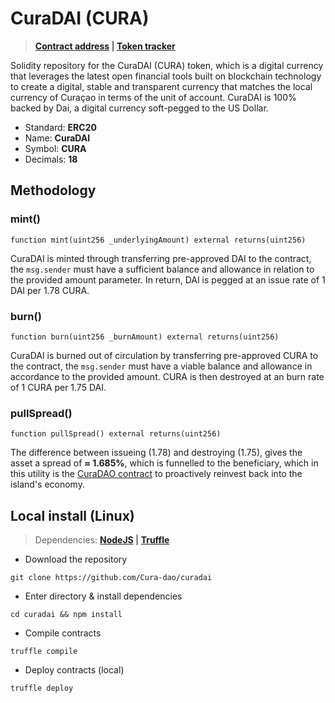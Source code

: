 # CuraDAI (CURA)
> **[Contract address](https://etherscan.io/address/0x0a4b2d4b48a63088e0897a3f147ba37f81a27722) | [Token tracker](https://etherscan.io/token/0x0a4b2d4b48a63088e0897a3f147ba37f81a27722)**

Solidity repository for the CuraDAI (CURA) token, which is a digital currency that leverages the latest open financial tools built on blockchain technology to create a digital, stable and transparent currency that matches the local currency of Curaçao in terms of the unit of account. CuraDAI is 100% backed by Dai, a digital currency soft-pegged to the US Dollar.

* Standard: **ERC20**
* Name: **CuraDAI**
* Symbol: **CURA**
* Decimals: **18**

## Methodology

### mint()
``` 
function mint(uint256 _underlyingAmount) external returns(uint256)
```
CuraDAI is minted through transferring pre-approved DAI to the contract, the `msg.sender` must have a sufficient balance and allowance in relation to the provided amount parameter. In return, DAI is pegged at an issue rate of 1 DAI per 1.78 CURA.

### burn()
```
function burn(uint256 _burnAmount) external returns(uint256)
```
CuraDAI is burned out of circulation by transferring pre-approved CURA to the contract, the `msg.sender` must have a viable balance and allowance in accordance to the provided amount. CURA is then destroyed at an burn rate of 1 CURA per 1.75 DAI.

### pullSpread()
```
function pullSpread() external returns(uint256) 
```
The difference between issueing (1.78) and destroying (1.75), gives the asset a spread of **≈ 1.685%**, which is funnelled to the beneficiary, which in this utility is the [CuraDAO contract](https://etherscan.io/address/0x0b93ba560283350d4216f29dc57e15df38d0eace) to proactively reinvest back into the island's economy. 

## Local install (Linux)

> Dependencies: **[NodeJS](https://nodejs.org/en/) | [Truffle](https://www.npmjs.com/package/truffle)**

* Download the repository
```
git clone https://github.com/Cura-dao/curadai
```

* Enter directory & install dependencies
``` 
cd curadai && npm install 
```

* Compile contracts 
```
truffle compile
```

* Deploy contracts (local)
```
truffle deploy
```
